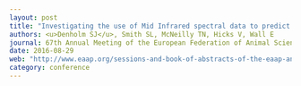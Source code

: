 ```yaml
---
layout: post
title: "Investigating the use of Mid Infrared spectral data to predict dairy cow cellular immune traits"
authors: <u>Denholm SJ</u>, Smith SL, McNeilly TN, Hicks V, Wall E
journal: 67th Annual Meeting of the European Federation of Animal Science (EAAP). 29th Aug - 2nd Sept 2016, Belfast, N. Ireland, UK
date: 2016-08-29
web: "http://www.eaap.org/sessions-and-book-of-abstracts-of-the-eaap-annual-meeting-belfast-2016/session-46-breeding-and-management-aspects-of-diseases-and-welfare-related-traits-with-icar-part-2"
category: conference
---
```


